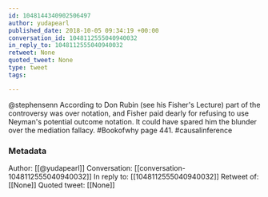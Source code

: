 ```yaml
---
id: 1048144340902506497
author: yudapearl
published_date: 2018-10-05 09:34:19 +00:00
conversation_id: 1048112555040940032
in_reply_to: 1048112555040940032
retweet: None
quoted_tweet: None
type: tweet
tags:

---
```


@stephensenn According to Don Rubin (see his Fisher's Lecture) part of the controversy was over notation, and Fisher paid dearly for refusing to use Neyman's potential outcome notation. It could have spared him the blunder over the mediation fallacy. #Bookofwhy page 441. #causalinference

### Metadata

Author: [[@yudapearl]]
Conversation: [[conversation-1048112555040940032]]
In reply to: [[1048112555040940032]]
Retweet of: [[None]]
Quoted tweet: [[None]]
